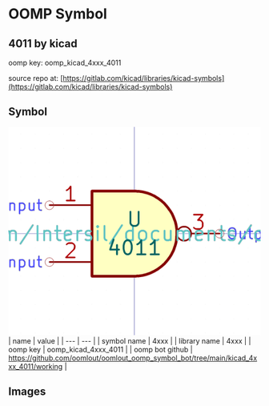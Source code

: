 # OOMP Symbol  
## 4011  by kicad  
  
oomp key: oomp_kicad_4xxx_4011  
  
source repo at: [https://gitlab.com/kicad/libraries/kicad-symbols](https://gitlab.com/kicad/libraries/kicad-symbols)  
## Symbol  
  
[![working.png](working_600.png)](working.png)  
| name | value | 
| --- | --- | 
| symbol name | 4xxx | 
| library name | 4xxx | 
| oomp key | oomp_kicad_4xxx_4011 | 
| oomp bot github | https://github.com/oomlout/oomlout_oomp_symbol_bot/tree/main/kicad_4xxx_4011/working | 
## Images  

